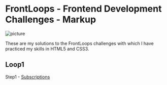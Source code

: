 # FrontLoops - Frontend Development Challenges - Markup

![picture](https://frontloops.io/img/share.png?2)

These are my solutions to the FrontLoops challenges with which I have practiced my skills in HTML5 and CSS3.

## Loop1

Step1 - [Subscriptions](https://andrewabreur.github.io/frontloops-html-css/loop1/step1/assets/index.html)
